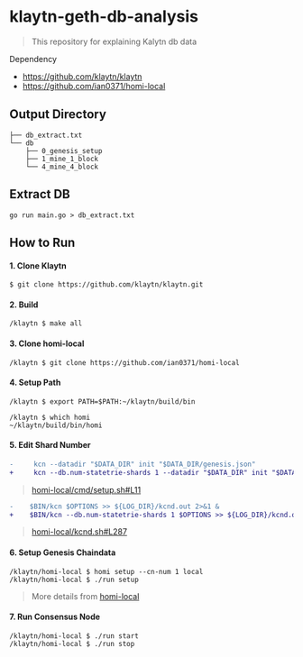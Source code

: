# klaytn-geth-db-analysis

> This repository for explaining Kalytn db data

Dependency
- https://github.com/klaytn/klaytn
- https://github.com/ian0371/homi-local

## Output Directory

```
├── db_extract.txt
└── db
    ├── 0_genesis_setup
    ├── 1_mine_1_block
    └── 4_mine_4_block
```

## Extract DB

```
go run main.go > db_extract.txt
```

## How to Run

#### 1. Clone Klaytn

```shell
$ git clone https://github.com/klaytn/klaytn.git
```

#### 2. Build

```shell
/klaytn $ make all
```

#### 3. Clone homi-local

```shell
/klaytn $ git clone https://github.com/ian0371/homi-local
```
 
#### 4. Setup Path
```shell
/klaytn $ export PATH=$PATH:~/klaytn/build/bin

/klaytn $ which homi
~/klaytn/build/bin/homi
```

#### 5. Edit Shard Number


```diff
-     kcn --datadir "$DATA_DIR" init "$DATA_DIR/genesis.json"
+     kcn --db.num-statetrie-shards 1 --datadir "$DATA_DIR" init "$DATA_DIR/genesis.json"
```
> [homi-local/cmd/setup.sh#L11](https://github.com/ian0371/homi-local/blob/main/cmd/setup.sh#L11)


```diff
-    $BIN/kcn $OPTIONS >> ${LOG_DIR}/kcnd.out 2>&1 &
+    $BIN/kcn --db.num-statetrie-shards 1 $OPTIONS >> ${LOG_DIR}/kcnd.out 2>&1 &
```
> [homi-local/kcnd.sh#L287](https://github.com/ian0371/homi-local/blob/main/kcnd#L287)

#### 6. Setup Genesis Chaindata
```shell
/klaytn/homi-local $ homi setup --cn-num 1 local
/klaytn/homi-local $ ./run setup
```
> More details from [homi-local](https://github.com/ian0371/homi-local)

#### 7. Run Consensus Node

```shell
/klaytn/homi-local $ ./run start
/klaytn/homi-local $ ./run stop
```
